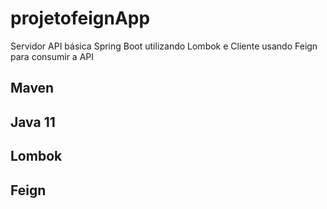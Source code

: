 # projetofeignApp
Servidor API básica Spring Boot utilizando Lombok e Cliente usando Feign para consumir a API


## Maven 
## Java 11
## Lombok
## Feign

